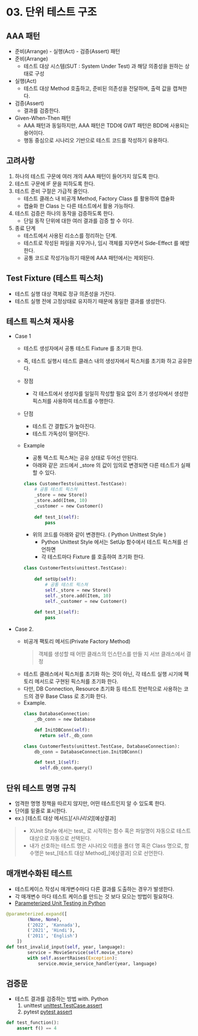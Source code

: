 # 03. 단위 테스트 구조

## AAA 패턴

- 준비(Arrange) - 실행(Act) - 검증(Assert) 패턴
- 준비(Arrange)
    - 테스트 대상 시스템(SUT : System Under Test) 과 해당 의종성을 원하는 상태로 구성
- 실행(Act)
    - 테스트 대상 Method 호출하고, 준비된 의존성을 전달하며, 출력 값을 캡쳐한다.
- 검증(Assert)
    - 결과를 검증한다.
- Given-When-Then 패턴
    - AAA 패턴과 동일하지만, AAA 패턴은 TDD에 GWT 패턴은 BDD에 사용되는 용어이다.
    - 행동 중심으로 시나리오 기반으로 테스트 코드를 작성하기 유용하다.

## 고려사항

1. 하나의 테스트 구문에 여러 개의 AAA 패턴이 들어가지 않도록 한다.
2. 테스트 구문에 IF 문을 피하도록 한다.
3. 테스트 준비 구절은 가급적 줄인다.
    - 테스트 클래스 내 비공개 Method, Factory Class 를 활용하여 캡슐화
    - 캡슐화 한 Class 는 다른 테스트에서 활용 가능하다.
4. 테스트 검증은 하나의 동작을 검증하도록 한다.
    - 단일 동작 단위에 대한 여러 결과를 검증 할 수 이다.
5. 종료 단계
    - 테스트에서 사용된 리소스를 정리하는 단계.
    - 테스트로 작성된 파일을 지우거나, 임시 객체를 지우면서 Side-Effect 를 예방한다.
    - 공통 코드로 작성가능하기 때문에 AAA 패턴에서는 제외된다.

## Test Fixture (테스트 픽스처)

- 테스트 실행 대상 객체로 정규 의존성을 가진다.
- 테스트 실행 전에 고정상태로 유지하기 때문에 동일한 결과를 생성한다.

## 테스트 픽스쳐 재사용

- Case 1
    - 테스트 생성자에서 공통 테스트 Fixture 를 초기화 한다.
    - 즉, 테스트 실행시 테스트 클래스 내의 생성자에서 픽스처를 초기화 하고 공유한다.
    - 장점
        - 각 테스트에서 생성자를 일일히 작성할 필요 없이 초기 생성자에서 생성한 픽스처를 사용하여 테스트를 수행한다.
    - 단점
        - 테스트 간 결합도가 높아진다.
        - 테스트 가독성이 떨어진다.
    - Example
        - 공통 텍스트 픽스쳐는 공유 상태로 두어선 안된다.
        - 아래와 같은 코드에서 _store 의 값이 임의로 변경되면 다른 테스트가 실패할 수 있다.

      ```Python
      class CustomerTests(unittest.TestCase):
          # 공통 테스트 픽스쳐
          _store = new Store()
          _store.add(Item, 10)
          _customer = new Customer()
          
          def test_1(self):
              pass
      ```

        - 위의 코드를 아래와 같이 변경한다. ( Python Unittest Style )
            - Python Unittest Style 에서는 SetUp 함수에서 테스트 픽스쳐를 선언하면
            - 각 테스트마다 Fixture 를 호출하여 초기화 한다.

      ```Python
      class CustomerTests(unittest.TestCase):
          
          def setUp(self):
              # 공통 테스트 픽스쳐
              self._store = new Store()
              self._store.add(Item, 10)
              self._customer = new Customer()
          
          def test_1(self):
              pass
      ```

- Case 2.
    - 비공개 팩토리 메서드(Private Factory Method)
      > 객체를 생성할 때 어떤 클래스의 인스턴스를 만들 지 서브 클래스에서 결정
    - 테스트 클래스에서 픽스처를 초기화 하는 것이 아닌, 각 테스트 실행 시기에 팩토리 메서드로 구현된 픽스처를 초기화 한다.
    - 다만, DB Connection, Resource 초기화 등 테스트 전반적으로 사용하는 코드의 경우 Base Class 로 초기화 한다.
    - Example.
      ```Python
      class DatabaseConnection:
          _db_conn = new Database

          def InitDBConn(self):
            return self._db_conn

      class CustomerTests(unittest.TestCase, DatabaseConnection):
          db_conn = DatabaseConnection.InitDBConn()

          def test_1(self):
            self.db_conn.query()
      ```

## 단위 테스트 명명 규칙

- 엄격한 명명 정책을 따르지 않지만, 어떤 테스트인지 알 수 있도록 한다.
- 단어를 밑줄로 표시한다.
- ex.) [테스트 대상 메서드]_[시나리오]_[예상결과]

> - XUnit Style 에서는 test_ 로 시작하는 함수 혹은 파일명이 자동으로 테스트 대상으로 자동으로 선택된다.
> - 내가 선호하는 테스트 명은 시나리오 이름을 폴더 명 혹은 Class 명으로, 함수명은 test_[테스트 대상 Method]_[예상결과] 으로 선언한다.

## 매개변수화된 테스트

- 테스트케이스 작성시 매개변수마다 다른 결과를 도출하는 경우가 발생한다.
- 각 매개변수 마다 테스트 케이스를 만드는 것 보다 모으는 방법이 필요하다.
- [Parameterized Unit Testing in Python](https://medium.com/@samarthgvasist/parameterized-unit-testing-in-python-9be82fa7e17f)

```Python
@parameterized.expand([
        (None, None),
        ('2022', 'Kannada'),
        ('2021', 'Hindi'),
        ('2011', 'English')
    ])
def test_invalid_input(self, year, language):
        service = MovieService(self.movie_store)
        with self.assertRaises(Exception):
            service.movie_service_handler(year, language)
```

## 검증문

- 테스트 결과를 검증하는 방법 with. Python
    1. unittest
       [unittest.TestCase.assert](https://docs.python.org/ko/3/library/unittest.html#unittest.TestCase.assertEqual)
    2. pytest
       [pytest assert](https://docs.pytest.org/en/7.4.x/how-to/assert.html#assert)

```Python 
def test_function():
    assert f() == 4
```